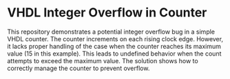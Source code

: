 # VHDL Integer Overflow in Counter

This repository demonstrates a potential integer overflow bug in a simple VHDL counter. The counter increments on each rising clock edge.  However, it lacks proper handling of the case when the counter reaches its maximum value (15 in this example).  This leads to undefined behavior when the count attempts to exceed the maximum value.  The solution shows how to correctly manage the counter to prevent overflow.